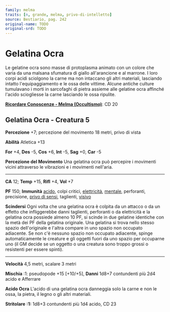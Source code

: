 ```yaml
---
family: melma
traits: [n, grande, melma, privo-di-intelletto]
source: Bestiario, pag. 242
original-name: TODO
original-srd: TODO
---
```


# Gelatina Ocra

Le gelatine ocra sono masse di protoplasma animato con un colore che varia da
una malsana sfumatura di giallo all'arancione e al marrone. I loro corpi acidi
sciolgono la carne ma non intaccano gli altri materiali, lasciando intatto
l'equipaggiamento e le ossa delle vittime. Alcune antiche culture tumulavano i
morti in sarcofaghi di pietra assieme alle gelatine ocra affinché l'acido
sciogliesse la carne lasciando le ossa ripulite.

**[Ricordare Conoscenze - Melma (Occultismo)](/azioni/abilita/ricordare-conoscenze)**:
CD 20

## Gelatina Ocra - Creatura 5

**Percezione** +7; percezione del movimento 18 metri, privo di vista

**Abilità** Atletica +13

**For** +4, **Des** -5, **Cos** +6, **Int** -5, **Sag** +0, **Car** -5

**Percezione del Movimento** Una gelatina ocra può percepire i movimenti vicini
attraverso le vibrazioni e i movimenti nell'aria.

---

**CA** 12; **Temp** +15, **Rifl** +4, **Vol** +7

**PF** 150; **Immunità** [acido](/tratti/acido), colpi critici,
[elettricità](/tratti/elettricita), [mentale](/tratti/mentale), perforanti,
precisione, [privo di sensi](/condizioni/privo-di-sensi), taglienti,
[visivo](/tratti/visivo)

**Scindersi** Ogni volta che una gelatina ocra è colpita da un attacco o da un
effetto che infliggerebbe danni taglienti, perforanti o da elettricità e la
gelatina ocra possiede almeno 10 PF, si scinde in due gelatine identiche con la
metà dei PF della gelatina originale. Una gelatina si trova nello stesso spazio
dell'originale e l'altra compare in uno spazio non occupato adiacente. Se non
c'è nessuno spazio non occupato adiacente, spinge automaticamente le creature e
gli oggetti fuori da uno spazio per occuparne uno (il GM decide se un oggetto o
una creatura sono troppo grossi o resistenti per essere spinti).

---

**Velocità** 4,5 metri, scalare 3 metri

**Mischia** :1: pseudopode +15 \[+10/+5], **Danni** 1d8+7 contundenti più 2d4
acido e Afferrare

**Acido Ocra** L'acido di una gelatina ocra danneggia solo la carne e non le
ossa, la pietra, il legno o gli altri materiali.

**Stritolare** **:1:** 1d8+3 contundenti più 1d4 acido, CD 23
